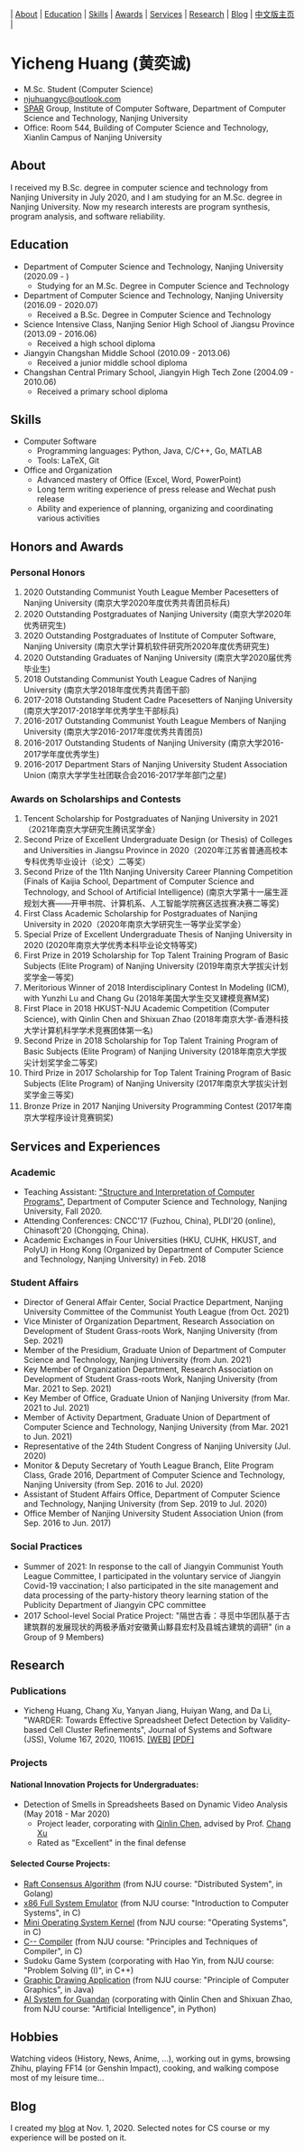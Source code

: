 
| [About](#about) | [Education](#education) | [Skills](#skills) | [Awards](#honors-and-awards) | [Services](#services-and-experiences) | [Research](#research) | [Blog](https://njubroccoli.github.io/blog/) | [中文版主页](https://njubroccoli.github.io/) |

# Yicheng Huang (黄奕诚)

- M.Sc. Student (Computer Science)
- <a href="mailto:njuhuangyc@outlook.com">njuhuangyc@outlook.com</a>
- <a href="http://ics.nju.edu.cn/spar/">SPAR</a> Group, Institute of Computer Software, Department of Computer Science and Technology, Nanjing University
- Office: Room 544, Building of Computer Science and Technology, Xianlin Campus of Nanjing University

## About

I received my B.Sc. degree in computer science and technology from Nanjing University in July 2020, and I am studying for an M.Sc. degree in Nanjing University. Now my research interests are program synthesis, program analysis, and software reliability.

## Education

- Department of Computer Science and Technology, Nanjing University (2020.09 - )
  - Studying for an M.Sc. Degree in Computer Science and Technology
- Department of Computer Science and Technology, Nanjing University (2016.09 - 2020.07)
  - Received a B.Sc. Degree in Computer Science and Technology
- Science Intensive Class, Nanjing Senior High School of Jiangsu Province (2013.09 - 2016.06)
  - Received a high school diploma
- Jiangyin Changshan Middle School (2010.09 - 2013.06)
  - Received a junior middle school diploma
- Changshan Central Primary School, Jiangyin High Tech Zone (2004.09 - 2010.06)
  - Received a primary school diploma

## Skills

- Computer Software
    + Programming languages: Python, Java, C/C++, Go, MATLAB
    + Tools: LaTeX, Git
- Office and Organization
    + Advanced mastery of Office (Excel, Word, PowerPoint)
    + Long term writing experience of press release and Wechat push release
    + Ability and experience of planning, organizing and coordinating various activities

## Honors and Awards

### Personal Honors

1. 2020 Outstanding Communist Youth League Member Pacesetters of Nanjing University (南京大学2020年度优秀共青团员标兵)
2. 2020 Outstanding Postgraduates of Nanjing University (南京大学2020年优秀研究生)
3. 2020 Outstanding Postgraduates of Institute of Computer Software, Nanjing University (南京大学计算机软件研究所2020年度优秀研究生)
4. 2020 Outstanding Graduates of Nanjing University (南京大学2020届优秀毕业生)
5. 2018 Outstanding Communist Youth League Cadres of Nanjing University (南京大学2018年度优秀共青团干部)
6. 2017-2018 Outstanding Student Cadre Pacesetters of Nanjing University (南京大学2017-2018学年优秀学生干部标兵)
7. 2016-2017 Outstanding Communist Youth League Members of Nanjing University (南京大学2016-2017年度优秀共青团员)
8. 2016-2017 Outstanding Students of Nanjing University (南京大学2016-2017学年度优秀学生)
9. 2016-2017 Department Stars of Nanjing University Student Association Union (南京大学学生社团联合会2016-2017学年部门之星)

### Awards on Scholarships and Contests

1. Tencent Scholarship for Postgraduates of Nanjing University in 2021（2021年南京大学研究生腾讯奖学金）
2. Second Prize of Excellent Undergraduate Design (or Thesis) of Colleges and Universities in Jiangsu Province in 2020（2020年江苏省普通高校本专科优秀毕业设计（论文）二等奖）
3. Second Prize of the 11th Nanjing University Career Planning Competition (Finals of Kaijia School, Department of Computer Science and Technology, and School of Artificial Intelligence) (南京大学第十一届生涯规划大赛——开甲书院、计算机系、人工智能学院赛区选拔赛决赛二等奖)
4. First Class Academic Scholarship for Postgraduates of Nanjing University in 2020（2020年南京大学研究生一等学业奖学金）
5. Special Prize of Excellent Undergraduate Thesis of Nanjing University in 2020 (2020年南京大学优秀本科毕业论文特等奖)
6. First Prize in 2019 Scholarship for Top Talent Training Program of Basic Subjects (Elite Program) of Nanjing University (2019年南京大学拔尖计划奖学金一等奖)
7. Meritorious Winner of 2018 Interdisciplinary Contest In Modeling (ICM), with Yunzhi Lu and Chang Gu (2018年美国大学生交叉建模竞赛M奖)
8. First Place in 2018 HKUST-NJU Academic Competition (Computer Science), with Qinlin Chen and Shixuan Zhao (2018年南京大学-香港科技大学计算机科学学术竞赛团体第一名)
9. Second Prize in 2018 Scholarship for Top Talent Training Program of Basic Subjects (Elite Program) of Nanjing University (2018年南京大学拔尖计划奖学金二等奖)
10. Third Prize in 2017 Scholarship for Top Talent Training Program of Basic Subjects (Elite Program) of Nanjing University (2017年南京大学拔尖计划奖学金三等奖)
11. Bronze Prize in 2017 Nanjing University Programming Contest (2017年南京大学程序设计竞赛铜奖)

## Services and Experiences

### Academic

- Teaching Assistant: <a href="https://nju-sicp.bitbucket.io">"Structure and Interpretation of Computer Programs"</a>, Department of Computer Science and Technology, Nanjing University, Fall 2020.
- Attending Conferences: CNCC'17 (Fuzhou, China), PLDI'20 (online), Chinasoft'20 (Chongqing, China).
- Academic Exchanges in Four Universities (HKU, CUHK, HKUST, and PolyU) in Hong Kong (Organized by Department of Computer Science and Technology, Nanjing University) in Feb. 2018

### Student Affairs

- Director of General Affair Center, Social Practice Department, Nanjing University Committee of the Communist Youth League (from Oct. 2021)
- Vice Minister of Organization Department, Research Association on Development of Student Grass-roots Work, Nanjing University (from Sep. 2021)
- Member of the Presidium, Graduate Union of Department of Computer Science and Technology, Nanjing University (from Jun. 2021)
- Key Member of Organization Department, Research Association on Development of Student Grass-roots Work, Nanjing University (from Mar. 2021 to Sep. 2021)
- Key Member of Office, Graduate Union of Nanjing University (from Mar. 2021 to Jul. 2021)
- Member of Activity Department, Graduate Union of Department of Computer Science and Technology, Nanjing University (from Mar. 2021 to Jun. 2021)
- Representative of the 24th Student Congress of Nanjing University (Jul. 2020)
- Monitor & Deputy Secretary of Youth League Branch, Elite Program Class, Grade 2016, Department of Computer Science and Technology, Nanjing University (from Sep. 2016 to Jul. 2020)
- Assistant of Student Affairs Office, Department of Computer Science and Technology, Nanjing University (from Sep. 2019 to Jul. 2020)
- Office Member of Nanjing University Student Association Union (from Sep. 2016 to Jun. 2017)

### Social Practices

- Summer of 2021: In response to the call of Jiangyin Communist Youth League Committee, I participated in the voluntary service of Jiangyin Covid-19 vaccination; I also participated in the site management and data processing of the party-history theory learning station of the Publicity Department of Jiangyin CPC committee
- 2017 School-level Social Pratice Project: "隔世古香：寻觅中华团队基于古建筑群的发展现状的两极矛盾对安徽黄山黟县宏村及县城古建筑的调研" (in a Group of 9 Members)

## Research

### Publications

- Yicheng Huang, Chang Xu, Yanyan Jiang, Huiyan Wang, and Da Li, "WARDER: Towards Effective Spreadsheet Defect Detection by Validity-based Cell Cluster Refinements", Journal of Systems and Software (JSS), Volume 167, 2020, 110615. <a href="https://doi.org/10.1016/j.jss.2020.110615">[WEB]</a> <a href="https://njubroccoli.github.io/publications/huang_2020_warder.pdf">[PDF]</a>

### Projects

#### National Innovation Projects for Undergraduates:

- Detection of Smells in Spreadsheets Based on Dynamic Video Analysis (May 2018 - Mar 2020)
    - Project leader, corporating with [Qinlin Chen](https://qinlinchen.github.io/), advised by Prof. [Chang Xu](https://cs.nju.edu.cn/changxu/)
    - Rated as "Excellent" in the final defense

#### Selected Course Projects:

- [Raft Consensus Algorithm](https://github.com/NJUBroccoli/raft-impl) (from NJU course: "Distributed System", in Golang)
- [x86 Full System Emulator](https://github.com/NJUBroccoli/Programming-Assignment-2017) (from NJU course: "Introduction to Computer Systems", in C)
- [Mini Operating System Kernel](https://github.com/NJUBroccoli/oslab) (from NJU course: "Operating Systems", in C)
- [C-- Compiler](https://github.com/NJUBroccoli/HYCompiler) (from NJU course: "Principles and Techniques of Compiler", in C)
- Sudoku Game System (corporating with Hao Yin, from NJU course: "Problem Solving (I)", in C++)
- [Graphic Drawing Application](https://github.com/NJUBroccoli/HYC-Paint) (from NJU course: "Principle of Computer Graphics", in Java)
- [AI System for Guandan](https://github.com/QinlinChen/guandan-ai) (corporating with Qinlin Chen and Shixuan Zhao, from NJU course: "Artificial Intelligence", in Python)

## Hobbies

Watching videos (History, News, Anime, ...), working out in gyms, browsing Zhihu, playing FF14 (or Genshin Impact), cooking, and walking compose most of my leisure time...

## Blog

I created my [blog](https://njubroccoli.github.io/blog/) at Nov. 1, 2020. Selected notes for CS course or my experience will be posted on it. 